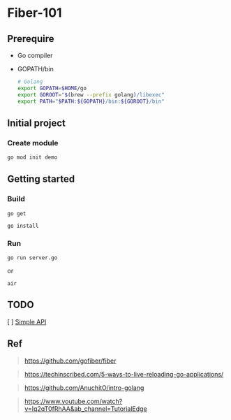 # Fiber-101

## Prerequire

- Go compiler
- GOPATH/bin

    ```sh
    # Golang
    export GOPATH=$HOME/go
    export GOROOT="$(brew --prefix golang)/libexec"
    export PATH="$PATH:${GOPATH}/bin:${GOROOT}/bin"
    ```

## Initial project

### Create module

```sh
go mod init demo
```

## Getting started

### Build

`go get`

`go install`

### Run

`go run server.go`

or

`air`

## TODO

[ ] [Simple API](https://blog.logrocket.com/express-style-api-go-fiber/)

## Ref

> https://github.com/gofiber/fiber

> https://techinscribed.com/5-ways-to-live-reloading-go-applications/

> https://github.com/AnuchitO/intro-golang

> https://www.youtube.com/watch?v=Iq2qT0fRhAA&ab_channel=TutorialEdge
